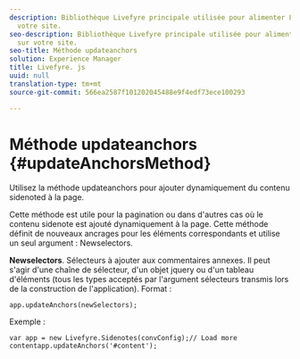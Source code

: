 ```yaml
---
description: Bibliothèque Livefyre principale utilisée pour alimenter Livefyre sur
  votre site.
seo-description: Bibliothèque Livefyre principale utilisée pour alimenter Livefyre
  sur votre site.
seo-title: Méthode updateanchors
solution: Experience Manager
title: Livefyre. js
uuid: null
translation-type: tm+mt
source-git-commit: 566ea2587f101202045488e9f4edf73ece100293

---
```



# Méthode updateanchors {#updateAnchorsMethod}

Utilisez la méthode updateanchors pour ajouter dynamiquement du contenu sidenoted à la page.

Cette méthode est utile pour la pagination ou dans d'autres cas où le contenu sidenote est ajouté dynamiquement à la page. Cette méthode définit de nouveaux ancrages pour les éléments correspondants et utilise un seul argument : Newselectors.

**Newselectors**. Sélecteurs à ajouter aux commentaires annexes. Il peut s'agir d'une chaîne de sélecteur, d'un objet jquery ou d'un tableau d'éléments (tous les types acceptés par l'argument sélecteurs transmis lors de la construction de l'application).
Format :

```
app.updateAnchors(newSelectors);
```

Exemple :

```
var app = new Livefyre.Sidenotes(convConfig);// Load more contentapp.updateAnchors('#content');
```

